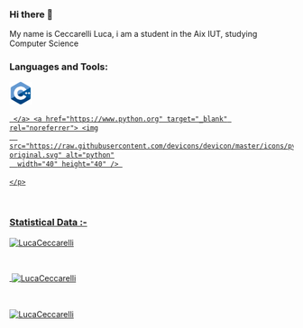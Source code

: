 ### Hi there 👋
My name is Ceccarelli Luca, i am a student in the Aix IUT, studying Computer Science

<h3 align="left">Languages and Tools:</h3>
<p align="left"> 
    <img src="https://raw.githubusercontent.com/devicons/devicon/master/icons/cplusplus/cplusplus-original.svg"
      alt="cplusplus" width="40" height="40" /> </a> <a href="https://www.w3schools.com/css/" target="_blank"
    rel="noreferrer"> 
     
     </a> <a href="https://www.python.org" target="_blank" rel="noreferrer"> <img
      src="https://raw.githubusercontent.com/devicons/devicon/master/icons/python/python-original.svg" alt="python"
      width="40" height="40" /> 
    
    </p>
<br>

<h3>Statistical Data :-</h3>
<p><img align="center"
    src="https://github-readme-stats.vercel.app/api/top-langs?username=LucaCeccarelli&show_icons=true&locale=en&bg_color=0d1117&text_color=ffffff&layout=compact"
    alt="LucaCeccarelli" 
    bg_color=#808080/></p>

<br>

<p>&nbsp;<img align="center" src="https://github-readme-stats.vercel.app/api?username=LucaCeccarelli&show_icons=true&locale=en&bg_color=0d1117&text_color=ffffff&repo=convoychat"
    alt="LucaCeccarelli" /></p>

<br>

<p><img align="center" src="https://github-readme-streak-stats.herokuapp.com/?user=LucaCeccarelli&theme=dark&background=0d1117&date_format=M%20j%5B%2C%20Y%5D" alt="LucaCeccarelli" /></p>
      
<p align="left"> <a href="https://twitter.com/" target="blank"><img
      src="https://img.shields.io/twitter/follow/?logo=twitter&style=for-the-badge" alt="" /></a> </p>
